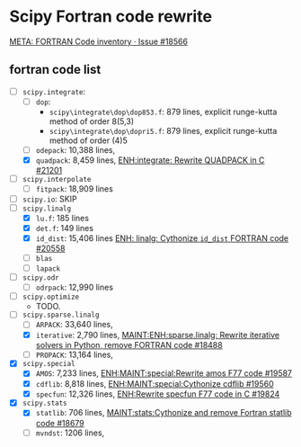 # Scipy Fortran code rewrite

[META: FORTRAN Code inventory · Issue #18566](https://github.com/scipy/scipy/issues/18566)

## fortran code list

- [ ] `scipy.integrate`:
  - [ ] `dop`:
    - `scipy\integrate\dop\dop853.f`: 879 lines, explicit runge-kutta method of order 8(5,3)
    - `scipy\integrate\dop\dopri5.f`: 879 lines, explicit runge-kutta method of order (4)5
  - [ ] `odepack`: 10,388 lines, 
  - [x] `quadpack`: 8,459 lines, [ENH:integrate: Rewrite QUADPACK in C #21201](https://github.com/scipy/scipy/pull/21201)
- [ ] `scipy.interpolate`
  - [ ] `fitpack`: 18,909	lines
- [ ] `scipy.io`: SKIP
- [ ] `scipy.linalg`
  - [x] `lu.f`: 185 lines
  - [x] `det.f`: 149 lines
  - [x] `id_dist`: 15,406 lines
    [ENH: linalg: Cythonize `id_dist` FORTRAN code #20558](https://github.com/scipy/scipy/pull/20558)
  - [ ] `blas`
  - [ ] `lapack`
- [ ] `scipy.odr`
  - [ ] `odrpack`: 12,990 lines
- [ ] `scipy.optimize`
  - TODO.
- [ ] `scipy.sparse.linalg`
  - [ ] `ARPACK`: 33,640 lines,
  - [x] `iterative`: 2,790 lines,
    [MAINT:ENH:sparse.linalg: Rewrite iterative solvers in Python, remove FORTRAN code #18488](https://github.com/scipy/scipy/pull/18488)
  - [ ] `PROPACK`: 13,164 lines,
- [x] `scipy.special`
  - [x] `AMOS`: 7,233 lines,
    [ENH:MAINT:special:Rewrite amos F77 code #19587](https://github.com/scipy/scipy/pull/19587)
  - [x] `cdflib`: 8,818 lines,
    [ENH:MAINT:special:Cythonize cdflib #19560](https://github.com/scipy/scipy/pull/19560)
  - [x] `specfun`: 12,326 lines,
    [ENH:Rewrite specfun F77 code in C #19824](https://github.com/scipy/scipy/pull/19824)
- [x] `scipy.stats`
  - [x] `statlib`: 706 lines,
    [MAINT:stats:Cythonize and remove Fortran statlib code #18679](https://github.com/scipy/scipy/pull/18679)
  - [ ] `mvndst`: 1206 lines,
